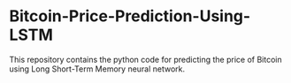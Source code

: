 # Bitcoin-Price-Prediction-Using-LSTM
This repository contains the python code for predicting the price of Bitcoin using Long Short-Term Memory neural network. 
